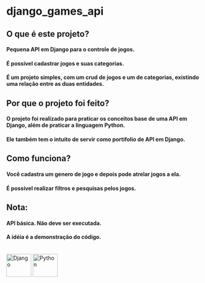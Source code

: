 # django_games_api

##

## O que é este projeto?
#### Pequena API em Django para o controle de jogos.
#### É possível cadastrar jogos e suas categorias.
#### É um projeto simples, com um crud de jogos e um de categorias, existindo uma relação entre as duas entidades.

## Por que o projeto foi feito?
#### O projeto foi realizado para praticar os conceitos base de uma API em Django, além de praticar a linguagem Python.
#### Ele também tem o intuito de servir como portifolio de API em Django.

## Como funciona?
#### Você cadastra um genero de jogo e depois pode atrelar jogos a ela.
#### É possível realizar filtros e pesquisas pelos jogos.

## Nota:
#### API básica. Não deve ser executada.
#### A idéia é a demonstração do código.

<div style="display: inline_block"><br>
  <img align="center" alt="Django" height="60" width="65" src="https://cdn.jsdelivr.net/gh/devicons/devicon/icons/django/django-plain.svg" />
  <img align="center" alt="Python" height="60" width="65" src="https://cdn.jsdelivr.net/gh/devicons/devicon/icons/python/python-original.svg" />           
</div>
